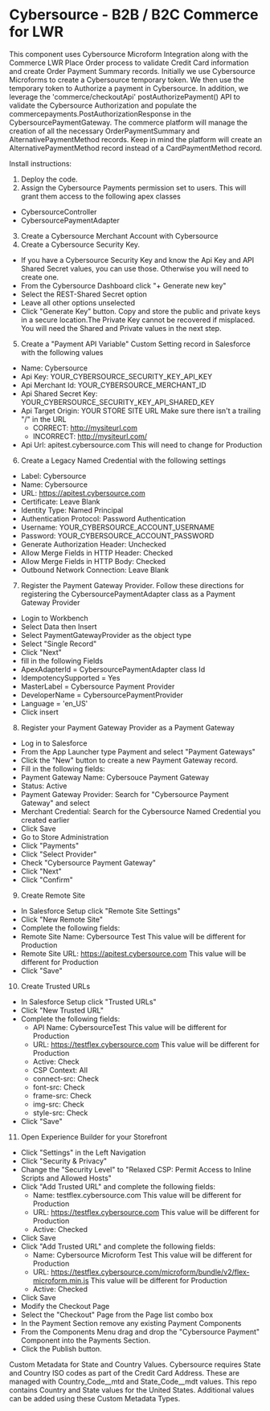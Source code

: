 # Cybersource - B2B / B2C Commerce for LWR
This component uses Cybersource Microform Integration along with the Commerce LWR Place Order process to validate Credit Card information and create Order Payment Summary records. Initially we use Cybersource Microforms to create a Cybersource temporary token. We then use the temporary token to Authorize a payment in Cybersource. In addition, we leverage the 'commerce/checkoutApi' postAuthorizePayment() API to validate the Cybersource Authorization and populate the commercepayments.PostAuthorizationResponse in the CybersourcePaymentGateway. The commerce platform will manage the creation of all the necessary OrderPaymentSummary and AlternativePaymentMethod records. Keep in mind the platform will create an AlternativePaymentMethod record instead of a CardPaymentMethod record.

Install instructions:
1. Deploy the code.
2. Assign the Cybersource Payments permission set to users. This will grant them access to the following apex classes
  -  CybersourceController
  -  CybersourcePaymentAdapter
3. Create a Cybersource Merchant Account with Cybersource
4. Create a Cybersource Security Key.
  - If you have a Cybersource Security Key and know the Api Key and API Shared Secret values, you can use those. Otherwise you will need to create one.
  - From the Cybersource Dashboard click "+ Generate new key"
  - Select the REST-Shared Secret option
  - Leave all other options unselected
  - Click "Generate Key" button. Copy and store the public and private keys in a secure location.The Private Key cannot be recovered if misplaced. You will need the Shared and Private values in the next step.
5. Create a "Payment API Variable" Custom Setting record in Salesforce with the following values
  - Name: Cybersource
  - Api Key: YOUR_CYBERSOURCE_SECURITY_KEY_API_KEY
  - Api Merchant Id: YOUR_CYBERSOURCE_MERCHANT_ID
  - Api Shared Secret Key: YOUR_CYBERSOURCE_SECURITY_KEY_API_SHARED_KEY
  - Api Target Origin: YOUR STORE SITE URL Make sure there isn't a trailing "/" in the URL
    - CORRECT: http://mysiteurl.com
    - INCORRECT: http://mysiteurl.com/
  - Api Url: apitest.cybersource.com This will need to change for Production
6. Create a Legacy Named Credential with the following settings
  - Label:	Cybersource
  - Name:	Cybersource
  - URL:	https://apitest.cybersource.com
  - Certificate: Leave Blank
  - Identity Type: Named Principal
  - Authentication Protocol: Password Authentication
  - Username:	YOUR_CYBERSOURCE_ACCOUNT_USERNAME
  - Password:	YOUR_CYBERSOURCE_ACCOUNT_PASSWORD
  - Generate Authorization Header: Unchecked
  - Allow Merge Fields in HTTP Header: Checked
  - Allow Merge Fields in HTTP Body: Checked
  - Outbound Network Connection: Leave Blank
7. Register the Payment Gateway Provider. Follow these directions for registering the CybersourcePaymentAdapter class as a Payment Gateway Provider
  - Login to Workbench
  - Select Data then Insert
  - Select PaymentGatewayProvider as the object type
  - Select "Single Record"
  - Click "Next"
  - fill in the following Fields
  - ApexAdapterId = CybersourcePaymentAdapter class Id
  - IdempotencySupported = Yes
  - MasterLabel = Cybersource Payment Provider
  - DeveloperName = CybersourcePaymentProvider
  - Language = 'en_US'
  - Click insert
8. Register your Payment Gateway Provider as a Payment Gateway
  - Log in to Salesforce
  - From the App Launcher type Payment and select "Payment Gateways"
  - Click the "New" button to create a new Payment Gateway record.
  - Fill in the following fields:
  - Payment Gateway Name: Cybersouce Payment Gateway
  - Status: Active
  - Payment Gateway Provider: Search for "Cybersource Payment Gateway" and select
  - Merchant Credential: Search for the Cybersource Named Credential you created earlier
  - Click Save
  - Go to Store Administration
  - Click "Payments"
  - Click "Select Provider"
  - Check "Cybersource Payment Gateway"
  - Click "Next"
  - Click "Confirm"
9. Create Remote Site
  - In Salesforce Setup click "Remote Site Settings"
  - Click "New Remote Site"
  - Complete the following fields:
  - Remote Site Name: Cybersource Test This value will be different for Production
  - Remote Site URL: https://apitest.cybersource.com This value will be different for Production
  - Click "Save"
10. Create Trusted URLs
  - In Salesforce Setup click "Trusted URLs"
  - Click "New Trusted URL"
  - Complete the following fields:
    - API Name: CybersourceTest This value will be different for Production
    - URL: https://testflex.cybersource.com  This value will be different for Production
    - Active: Check
    - CSP Context: All
    - connect-src: Check
    - font-src: Check
    - frame-src: Check
    - img-src: Check
    - style-src: Check
  - Click "Save"
11. Open Experience Builder for your Storefront
  - Click "Settings" in the Left Navigation
  - Click "Security & Privacy"
  - Change the "Security Level" to "Relaxed CSP: Permit Access to Inline Scripts and Allowed Hosts"
  - Click "Add Trusted URL" and complete the following fields:
    - Name: testflex.cybersource.com  This value will be different for Production
    - URL: https://testflex.cybersource.com  This value will be different for Production
    - Active: Checked
  - Click Save
  - Click "Add Trusted URL" and complete the following fields:
    - Name: Cybersource Microform Test  This value will be different for Production
    - URL: https://testflex.cybersource.com/microform/bundle/v2/flex-microform.min.js  This value will be different for Production
    - Active: Checked
  - Click Save
  - Modify the Checkout Page
  - Select the "Checkout" Page from the Page list combo box
  - In the Payment Section remove any existing Payment Components
  - From the Components Menu drag and drop the "Cybersource Payment" Component into the Payments Section.
  - Click the Publish button.


  Custom Metadata for State and Country Values.
  Cybersource requires State and Country ISO codes as part of the Credit Card Address. These are managed with Country_Code__mtd and State_Code__mdt values. This repo contains Country and State values for the United States. Additional values can be added using these Custom Metadata Types.
